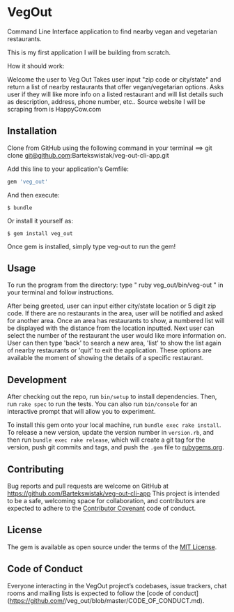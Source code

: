 # VegOut

Command Line Interface application to find nearby vegan and vegetarian restaurants.

This is my first application I will be building from scratch.

How it should work:

Welcome the user to Veg Out
Takes user input "zip code or city/state" and return a list of nearby restaurants that offer vegan/vegetarian options.
Asks user if they will like more info on a listed restaurant and will list details such as description, address, phone number, etc..
Source website I will be scraping from is HappyCow.com


## Installation

Clone from GitHub using the following command in your terminal ==>
  git clone git@github.com:Bartekswistak/veg-out-cli-app.git


Add this line to your application's Gemfile:

```ruby
gem 'veg_out'
```

And then execute:

    $ bundle

Or install it yourself as:

    $ gem install veg_out

Once gem is installed, simply type veg-out to run the gem!

## Usage

To run the program from the directory: type " ruby veg_out/bin/veg-out " in your terminal and follow instructions.

After being greeted, user can input either city/state location or 5 digit zip code. If there are no
restaurants in the area, user will be notified and asked for another area. Once an area has restaurants
to show, a numbered list will be displayed with the distance from the location inputted. Next user can select the number of the restaurant the user would like more information on.
User can then type 'back' to search a new area, 'list' to show the list again of nearby restaurants or
'quit' to exit the application. These options are available the moment of showing the details of a specific restaurant.

## Development

After checking out the repo, run `bin/setup` to install dependencies. Then, run `rake spec` to run the tests. You can also run `bin/console` for an interactive prompt that will allow you to experiment.

To install this gem onto your local machine, run `bundle exec rake install`. To release a new version, update the version number in `version.rb`, and then run `bundle exec rake release`, which will create a git tag for the version, push git commits and tags, and push the `.gem` file to [rubygems.org](https://rubygems.org).

## Contributing

Bug reports and pull requests are welcome on GitHub at https://github.com/Bartekswistak/veg-out-cli-app This project is intended to be a safe, welcoming space for collaboration, and contributors are expected to adhere to the [Contributor Covenant](http://contributor-covenant.org) code of conduct.

## License

The gem is available as open source under the terms of the [MIT License](https://opensource.org/licenses/MIT).

## Code of Conduct

Everyone interacting in the VegOut project’s codebases, issue trackers, chat rooms and mailing lists is expected to follow the [code of conduct](https://github.com/<github username>/veg_out/blob/master/CODE_OF_CONDUCT.md).
